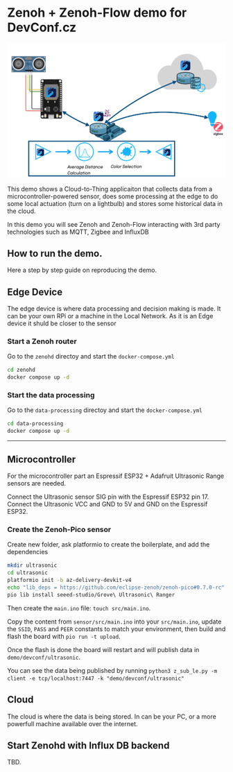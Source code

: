 # Zenoh + Zenoh-Flow demo for DevConf.cz

![Demo](demo.png)

This demo shows a Cloud-to-Thing applicaiton that collects data from a microcontroller-powered sensor,
does some processing at the edge to do some local actuation (turn on a lightbulb) and stores some historical data in the cloud.

In this demo you will see Zenoh and Zenoh-Flow interacting with 3rd party technologies such as MQTT, Zigbee and InfluxDB

## How to run the demo.

Here a step by step guide on reproducing the demo.
## Edge Device

The edge device is where data processing and decision making is made.
It can be your own RPi or a machine in the Local Network.
As it is an Edge device it shuld be closer to the sensor

### Start a Zenoh router

Go to the `zenohd` directoy and start the `docker-compose.yml`

```bash
cd zenohd
docker compose up -d
```

### Start the data processing

Go to the `data-processing` directoy and start the `docker-compose.yml`

```bash
cd data-processing
docker compose up -d
```

---

## Microcontroller

For the microcontroller part an Espressif ESP32 + Adafruit Ultrasonic Range sensors are needed.

Connect the Ultrasonic sensor SIG pin with the Espressif ESP32 pin 17.
Connect the Ultrasonic VCC and GND to 5V and GND on the  Espressif ESP32.



### Create the Zenoh-Pico sensor

Create new folder, ask platformio to create the boilerplate, and add the dependencies


```bash
mkdir ultrasonic
cd ultrasonic
platformio init -b az-delivery-devkit-v4
echo "lib_deps = https://github.com/eclipse-zenoh/zenoh-pico#0.7.0-rc" >> platformio.ini
pio lib install seeed-studio/Grove\ Ultrasonic\ Ranger
```

Then create the `main.ino` file: `touch src/main.ino`.

Copy the content from `sensor/src/main.ino` into your `src/main.ino`,
update the `SSID`, `PASS` and `PEER` constants to match your environment,
then build and flash the board with `pio run -t upload`.

Once the flash is done the board will restart and will publish data in `demo/devconf/ultrasonic`.

You can see the data being published by running `python3 z_sub_le.py -m client -e tcp/localhost:7447 -k "demo/devconf/ultrasonic"`


## Cloud

The cloud is where the data is being stored.
In can be your PC, or a more powerfull machine available over the internet.

## Start Zenohd with Influx DB backend

TBD.